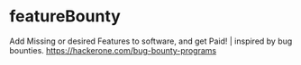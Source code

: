 # featureBounty
Add Missing or desired Features to software, and get Paid! | inspired by bug bounties. https://hackerone.com/bug-bounty-programs
